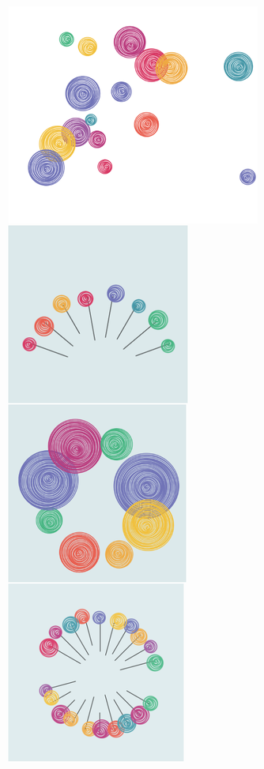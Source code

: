 ![](assets/bauble_scatter.png)
<img src="assets/bauble_fan.png" height="360">
<img src="assets/bauble_random_radial.png" height="360">
<img src="assets/bauble_loom.png" height="360">
